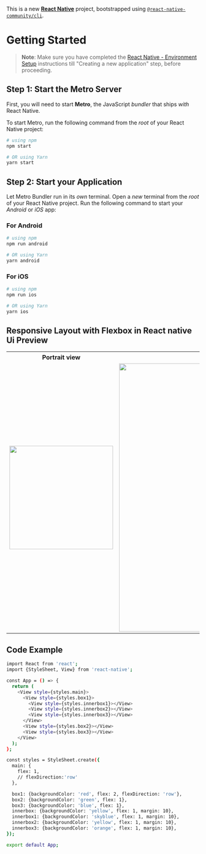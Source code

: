 This is a new [**React Native**](https://reactnative.dev) project, bootstrapped using [`@react-native-community/cli`](https://github.com/react-native-community/cli).

# Getting Started

> **Note**: Make sure you have completed the [React Native - Environment Setup](https://reactnative.dev/docs/environment-setup) instructions till "Creating a new application" step, before proceeding.

## Step 1: Start the Metro Server

First, you will need to start **Metro**, the JavaScript _bundler_ that ships _with_ React Native.

To start Metro, run the following command from the _root_ of your React Native project:

```bash
# using npm
npm start

# OR using Yarn
yarn start
```

## Step 2: Start your Application

Let Metro Bundler run in its _own_ terminal. Open a _new_ terminal from the _root_ of your React Native project. Run the following command to start your _Android_ or _iOS_ app:

### For Android

```bash
# using npm
npm run android

# OR using Yarn
yarn android
```

### For iOS

```bash
# using npm
npm run ios

# OR using Yarn
yarn ios
```

## Responsive Layout with Flexbox in React native Ui Preview

<table>
  
  
<tr>                    
   
   <th> Portrait view</th>
   <th> Landscape view 2</th>
 
</tr>
  
  
  
  
<tr>
  
<td>

<img src="https://github.com/mdsomad/React_Native_Learn-/assets/103892160/2d465f57-a07a-4424-8b3b-dfb57bc15002" width="270"/>

</td>
<td>

<img src="https://github.com/mdsomad/React_Native_Learn-/assets/103892160/8c792824-b2a1-4209-92d0-e0ff9ca06f88" width="700"/>

</td>



</table>


## Code Example
```bash
import React from 'react';
import {StyleSheet, View} from 'react-native';

const App = () => {
  return (
    <View style={styles.main}>
      <View style={styles.box1}>
        <View style={styles.innerbox1}></View>
        <View style={styles.innerbox2}></View>
        <View style={styles.innerbox3}></View>
      </View>
      <View style={styles.box2}></View>
      <View style={styles.box3}></View>
    </View>
  );
};

const styles = StyleSheet.create({
  main: {
    flex: 1,
    // flexDirection:'row'
  },

  box1: {backgroundColor: 'red', flex: 2, flexDirection: 'row'},
  box2: {backgroundColor: 'green', flex: 1},
  box3: {backgroundColor: 'blue', flex: 1},
  innerbox: {backgroundColor: 'yellow', flex: 1, margin: 10},
  innerbox1: {backgroundColor: 'skyblue', flex: 1, margin: 10},
  innerbox2: {backgroundColor: 'yellow', flex: 1, margin: 10},
  innerbox3: {backgroundColor: 'orange', flex: 1, margin: 10},
});

export default App;

```
